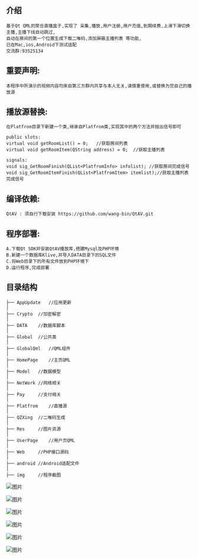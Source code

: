 ## 介绍
	基于Qt QML的聚合直播盒子,实现了 采集,播放,用户注册,用户充值,到期续费,上滑下滑切换主播,主播下线自动跳过,
	自动在房间的第一个位置生成下载二唯码,添加屏蔽主播列表 等功能,
	已在Mac,ios,Android下测试适配
	交流群:93525134

## 重要声明:
	本程序中所演示的视频内容均来自第三方群内共享与本人无关,请慎重使用,或替换为您自己的播放源
  
## 播放源替换:
	在Platfrom目录下新建一个类,继承自Platfrom类,实现其中的两个方法并抛出信号即可
	
	public slots:
	virtual void getRoomList() = 0;   //获取房间列表
	virtual void getRoomItem(QString address) = 0;  //获取主播列表
	
	signals:
	void sig_GetRoomFinish(QList<PlatfromInfo> infolist); //获取房间完成信号
	void sig_GetRoomItemFinish(QList<PlatfromItem> itemlist);//获取主播列表完成信号
	
	
	
## 编译依赖:
	QtAV : 须自行下载安装 https://github.com/wang-bin/QtAV.git
	
## 程序部署:
	A.下载Qt SDK并安装QtAV播放库,搭建Mysql及PHP环境
	B.新建一个数据库Klive,并导入DATA目录下的SQL文件
	C.将Web目录下的所有文件放到PHP环境下
	D.运行程序,完成部署
	
## 目录结构	
	├── AppUpdate   //应用更新
	│
	├── Crypto	//加密解密
	│
	├── DATA	//数据库脚本
	│
	├── Global	//公共类
	│
	├── GlobalQml	//QML组件
	│
	├── HomePage	//主页QML
	│
	├── Model	//数据模型
	│
	├── NetWork	//网络相关
	│
	├── Pay		//支付相关
	│
	├── Platfrom	//直播源
	│
	├── QZXing	//二唯码生成
	│
	├── Res		//图片资源
	│
	├── UserPage	//用户页QML
	│
	├── Web		//PHP接口源码
	│
	├── android	//Android适配文件
	│
	├── img		//程序截图


![图片](https://github.com/32ns/KLive/blob/master/img/1.jpg)

![图片](https://github.com/32ns/KLive/blob/master/img/2.jpg)

![图片](https://github.com/32ns/KLive/blob/master/img/3.jpg)

![图片](https://github.com/32ns/KLive/blob/master/img/4.jpg)

![图片](https://github.com/32ns/KLive/blob/master/img/5.jpg)

![图片](https://github.com/32ns/KLive/blob/master/img/6.jpg)


